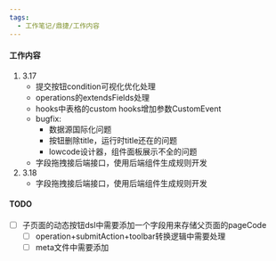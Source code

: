 ```yaml
---
tags:
  - 工作笔记/鼎捷/工作内容
---
```

#### 工作内容
1. 3.17
	- 提交按钮condition可视化优化处理
	- operations的extendsFields处理
	- hooks中表格的custom hooks增加参数CustomEvent
	- bugfix:
		- 数据源国际化问题
		- 按钮删除title，运行时title还在的问题
		- lowcode设计器，组件面板展示不全的问题
	- 字段拖拽接后端接口，使用后端组件生成规则开发
2. 3.18
	- 字段拖拽接后端接口，使用后端组件生成规则开发

#### TODO
- [ ] 子页面的动态按钮dsl中需要添加一个字段用来存储父页面的pageCode
	- [ ] operation+submitAction+toolbar转换逻辑中需要处理
	- [ ] meta文件中需要添加